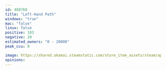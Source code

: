 ```yaml
---
id: 488760
title: "Left-Hand Path"
windows: "true"
mac: "false"
linux: false
positive: 103
negative: 20
estimated_owners: "0 - 20000"
peak_ccu: 0

image: https://shared.akamai.steamstatic.com/store_item_assets/steam/apps/488760/header.jpg?t=1572521931
opinions:
---
```

